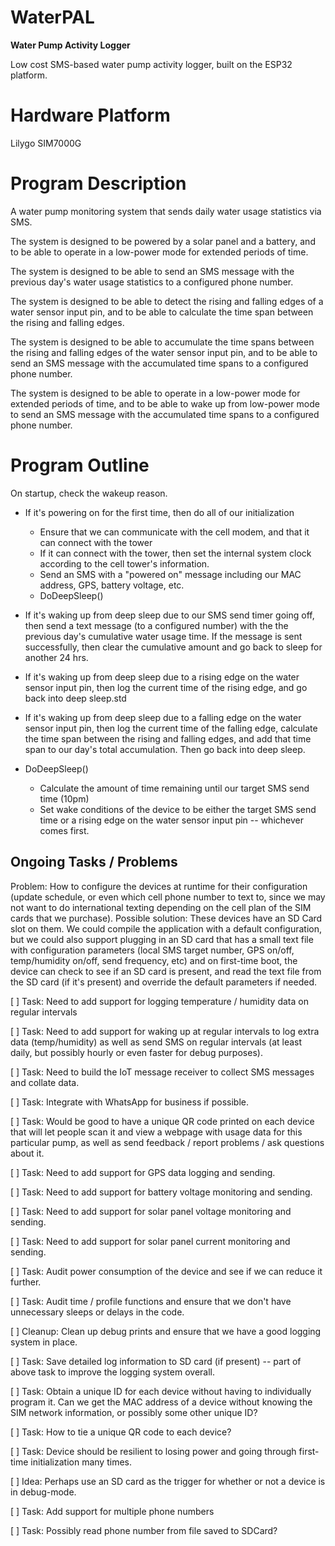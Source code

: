 # WaterPAL

**Water Pump Activity Logger**

Low cost SMS-based water pump activity logger, built on the ESP32 platform.

# Hardware Platform

Lilygo SIM7000G

# Program Description

A water pump monitoring system that sends daily water usage statistics via SMS.

The system is designed to be powered by a solar panel and a battery, and to be able to operate in a low-power mode for extended periods of time.

The system is designed to be able to send an SMS message with the previous day's water usage statistics to a configured phone number.

The system is designed to be able to detect the rising and falling edges of a water sensor input pin, and to be able to calculate the time span between the rising and falling edges.

The system is designed to be able to accumulate the time spans between the rising and falling edges of the water sensor input pin, and to be able to send an SMS message with the accumulated time spans to a configured phone number.

The system is designed to be able to operate in a low-power mode for extended periods of time, and to be able to wake up from low-power mode to send an SMS message with the accumulated time spans to a configured phone number.

# Program Outline

On startup, check the wakeup reason.

* If it's powering on for the first time, then do all of our initialization
  * Ensure that we can communicate with the cell modem, and that it can connect with the tower
  * If it can connect with the tower, then set the internal system clock according to the cell tower's information.
  * Send an SMS with a "powered on" message including our MAC address, GPS, battery voltage, etc.
  * DoDeepSleep()

* If it's waking up from deep sleep due to our SMS send timer going off, then send a text message (to a configured number) with the the previous day's cumulative water usage time. If the message is sent successfully, then clear the cumulative amount and go back to sleep for another 24 hrs.

* If it's waking up from deep sleep due to a rising edge on the water sensor input pin, then log the current time of the rising edge, and go back into deep sleep.std

* If it's waking up from deep sleep due to a falling edge on the water sensor input pin, then log the current time of the falling edge, calculate the time span between the rising and falling edges, and add that time span to our day's total accumulation. Then go back into deep sleep.

* DoDeepSleep()
  * Calculate the amount of time remaining until our target SMS send time (10pm)
  * Set wake conditions of the device to be either the target SMS send time or a rising edge on the water sensor input pin -- whichever comes first.

## Ongoing Tasks / Problems

Problem: How to configure the devices at runtime for their configuration (update schedule, or even which cell phone number to text to, since we may not want to do international texting depending on the cell plan of the SIM cards that we purchase).
Possible solution: These devices have an SD Card slot on them. We could compile the application with a default configuration, but we could also support plugging in an SD card that has a small text file with configuration parameters (local SMS target number, GPS on/off, temp/humidity on/off, send frequency, etc) and on first-time boot, the device can check to see if an SD card is present, and read the text file from the SD card (if it's present) and override the default parameters if needed.

[ ] Task: Need to add support for logging temperature / humidity data on regular intervals

[ ] Task: Need to add support for waking up at regular intervals to log extra data (temp/humidity) as well as send SMS on regular intervals (at least daily, but possibly hourly or even faster for debug purposes).

[ ] Task: Need to build the IoT message receiver to collect SMS messages and collate data.

[ ] Task: Integrate with WhatsApp for business if possible.

[ ] Task: Would be good to have a unique QR code printed on each device that will let people scan it and view a webpage with usage data for this particular pump, as well as send feedback / report problems / ask questions about it.

[ ] Task: Need to add support for GPS data logging and sending.

[ ] Task: Need to add support for battery voltage monitoring and sending.

[ ] Task: Need to add support for solar panel voltage monitoring and sending.

[ ] Task: Need to add support for solar panel current monitoring and sending.

[ ] Task: Audit power consumption of the device and see if we can reduce it further.

[ ] Task: Audit time / profile functions and ensure that we don't have unnecessary sleeps or delays in the code.

[ ] Cleanup: Clean up debug prints and ensure that we have a good logging system in place.

[ ] Task: Save detailed log information to SD card (if present) -- part of above task to improve the logging system overall.

[ ] Task: Obtain a unique ID for each device without having to individually program it. Can we get the MAC address of a device without knowing the SIM network information, or possibly some other unique ID?

[ ] Task: How to tie a unique QR code to each device?

[ ] Task: Device should be resilient to losing power and going through first-time initialization many times.

[ ] Idea: Perhaps use an SD card as the trigger for whether or not a device is in debug-mode.

[ ] Task: Add support for multiple phone numbers

[ ] Task: Possibly read phone number from file saved to SDCard?
